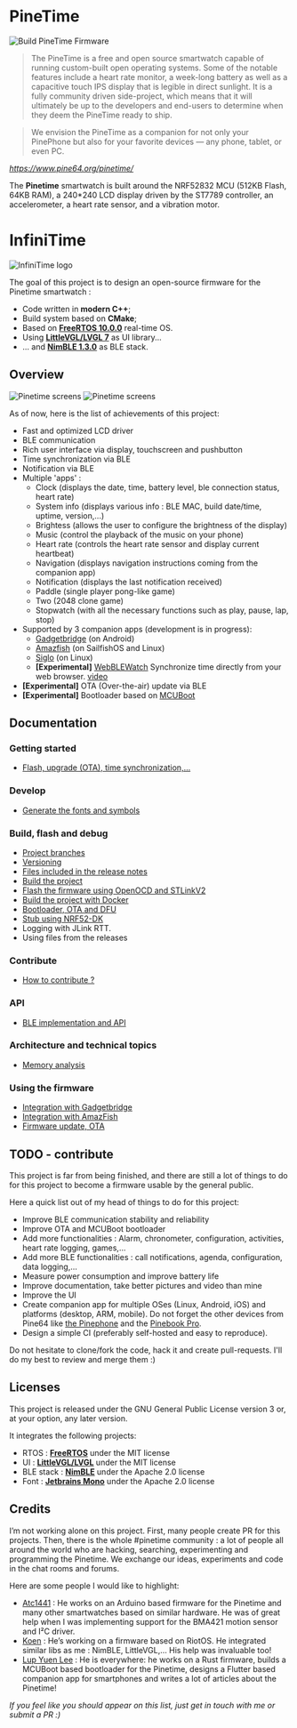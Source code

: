 
# PineTime

![Build PineTime Firmware](https://github.com/JF002/InfiniTime/workflows/Build%20PineTime%20Firmware/badge.svg?branch=master)

> The PineTime is a free and open source smartwatch capable of running custom-built open operating systems. Some of the notable features include a heart rate monitor, a week-long battery as well as a capacitive touch IPS display that is legible in direct sunlight. It is a fully community driven side-project, which means that it will ultimately be up to the developers and end-users to determine when they deem the PineTime ready to ship.

> We envision the PineTime as a companion for not only your PinePhone but also for your favorite devices — any phone, tablet, or even PC.

*https://www.pine64.org/pinetime/*

The **Pinetime** smartwatch is built around the NRF52832 MCU (512KB Flash, 64KB RAM), a 240*240 LCD display driven by the ST7789 controller, an accelerometer, a heart rate sensor, and a vibration motor.

# InfiniTime
![InfiniTime logo](images/infinitime-logo.jpg "InfiniTime Logo")

The goal of this project is to design an open-source firmware for the Pinetime smartwatch : 

 - Code written in **modern C++**;
 - Build system based on **CMake**;
 - Based on **[FreeRTOS 10.0.0](https://freertos.org)** real-time OS.
 - Using **[LittleVGL/LVGL 7](https://lvgl.io/)** as UI library...
 - ... and **[NimBLE 1.3.0](https://github.com/apache/mynewt-nimble)** as BLE stack.

## Overview

![Pinetime screens](images/0.14.0/collage1.png "PinetimeScreens")
![Pinetime screens](images/0.14.0/collage2.png "PinetimeScreens")

As of now, here is the list of achievements of this project:

 - Fast and optimized LCD driver
 - BLE communication
 - Rich user interface via display, touchscreen and pushbutton
 - Time synchronization via BLE
 - Notification via BLE
 - Multiple 'apps' : 
    * Clock (displays the date, time, battery level, ble connection status, heart rate)
    * System info (displays various info : BLE MAC, build date/time, uptime, version,...)
    * Brightess (allows the user to configure the brightness of the display)
    * Music (control the playback of the music on your phone)
    * Heart rate (controls the heart rate sensor and display current heartbeat)
    * Navigation (displays navigation instructions coming from the companion app)
    * Notification (displays the last notification received)
    * Paddle (single player pong-like game)
    * Two (2048 clone game)
    * Stopwatch (with all the necessary functions such as play, pause, lap, stop)
 - Supported by 3 companion apps (development is in progress):
    * [Gadgetbridge](https://codeberg.org/Freeyourgadget/Gadgetbridge/) (on Android)
    * [Amazfish](https://openrepos.net/content/piggz/amazfish) (on SailfishOS and Linux)
    * [Siglo](https://github.com/alexr4535/siglo) (on Linux)
    * **[Experimental]** [WebBLEWatch](https://hubmartin.github.io/WebBLEWatch/) Synchronize time directly from your web browser. [video](https://youtu.be/IakiuhVDdrY)
 - **[Experimental]** OTA (Over-the-air) update via BLE
 - **[Experimental]** Bootloader based on [MCUBoot](https://juullabs-oss.github.io/mcuboot/)
 
## Documentation

### Getting started
 - [Flash, upgrade (OTA), time synchronization,...](doc/gettingStarted/gettingStarted.md)

### Develop
 - [Generate the fonts and symbols](src/displayapp/fonts/Readme.md)

### Build, flash and debug
 - [Project branches](doc/branches.md)
 - [Versioning](doc/versioning.md)
 - [Files included in the release notes](doc/filesInReleaseNotes.md)
 - [Build the project](doc/buildAndProgram.md)
 - [Flash the firmware using OpenOCD and STLinkV2](doc/openOCD.md)
 - [Build the project with Docker](doc/buildWithDocker.md)
 - [Bootloader, OTA and DFU](./bootloader/README.md)
 - [Stub using NRF52-DK](./doc/PinetimeStubWithNrf52DK.md)
 - Logging with JLink RTT.
 - Using files from the releases

### Contribute
 - [How to contribute ?](doc/contribute.md)

### API
 - [BLE implementation and API](./doc/ble.md)
 
### Architecture and technical topics
 - [Memory analysis](./doc/MemoryAnalysis.md)
 
### Using the firmware
 - [Integration with Gadgetbridge](doc/companionapps/Gadgetbridge.md)
 - [Integration with AmazFish](doc/companionapps/Amazfish.md)
 - [Firmware update, OTA](doc/companionapps/NrfconnectOTA.md)
 
    
## TODO - contribute

This project is far from being finished, and there are still a lot of things to do for this project to become a firmware usable by the general public.

Here a quick list out of my head of things to do for this project:

 - Improve BLE communication stability and reliability
 - Improve OTA and MCUBoot bootloader
 - Add more functionalities : Alarm, chronometer, configuration, activities, heart rate logging, games,...
 - Add more BLE functionalities : call notifications, agenda, configuration, data logging,...
 - Measure power consumption and improve battery life
 - Improve documentation, take better pictures and video than mine
 - Improve the UI
 - Create companion app for multiple OSes (Linux, Android, iOS) and platforms (desktop, ARM, mobile). Do not forget the other devices from Pine64 like [the Pinephone](https://www.pine64.org/pinephone/) and the [Pinebook Pro](https://www.pine64.org/pinebook-pro/). 
 - Design a simple CI (preferably self-hosted and easy to reproduce).
 
Do not hesitate to clone/fork the code, hack it and create pull-requests. I'll do my best to review and merge them :)

## Licenses
This project is released under the GNU General Public License version 3 or, at your option, any later version.

It integrates the following projects:
 - RTOS : **[FreeRTOS](https://freertos.org)** under the MIT license
 - UI : **[LittleVGL/LVGL](https://lvgl.io/)** under the MIT license
 - BLE stack : **[NimBLE](https://github.com/apache/mynewt-nimble)** under the Apache 2.0 license
 - Font : **[Jetbrains Mono](https://www.jetbrains.com/fr-fr/lp/mono/)** under the Apache 2.0 license
  
## Credits 
I’m not working alone on this project. First, many people create PR for this projects. Then, there is the whole #pinetime community : a lot of people all around the world who are hacking, searching, experimenting and programming the Pinetime. We exchange our ideas, experiments and code in the chat rooms and forums.

Here are some people I would like to highlight:

 - [Atc1441](https://github.com/atc1441/) : He works on an Arduino based firmware for the Pinetime and many other smartwatches based on similar hardware. He was of great help when I was implementing support for the BMA421 motion sensor and I²C driver.
 - [Koen](https://github.com/bosmoment) : He’s working on a firmware based on RiotOS. He integrated similar libs as me : NimBLE, LittleVGL,… His help was invaluable too!
 - [Lup Yuen Lee](https://github.com/lupyuen) : He is everywhere: he works on a Rust firmware, builds a MCUBoot based bootloader for the Pinetime, designs a Flutter based companion app for smartphones and writes a lot of articles about the Pinetime!

*If you feel like you should appear on this list, just get in touch with me or submit a PR :)*
